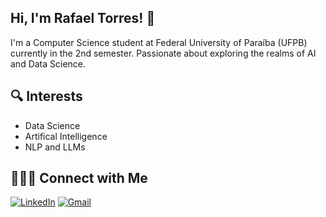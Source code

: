 ## Hi, I'm Rafael Torres! 👋

I'm a Computer Science student at Federal University of Paraíba (UFPB) currently in the 2nd semester. Passionate about exploring the realms of AI and Data Science.

## 🔍 Interests
- Data Science
- Artifical Intelligence
- NLP and LLMs

## 🙋🏻‍♂️ **Connect with Me**
[![LinkedIn](https://img.shields.io/badge/LinkedIn-0077B5?style=for-the-badge&logo=linkedin&logoColor=white)](www.linkedin.com/in/rafaeltng)
[![Gmail](https://img.shields.io/badge/Gmail-D14836?style=for-the-badge&logo=gmail&logoColor=white)](rafaeltorresng@gmail.com)



